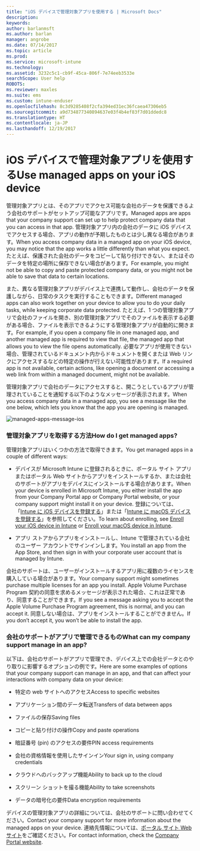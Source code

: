```yaml
---
title: "iOS デバイスで管理対象アプリを使用する | Microsoft Docs"
description: 
keywords: 
author: barlanmsft
ms.author: barlan
manager: angrobe
ms.date: 07/14/2017
ms.topic: article
ms.prod: 
ms.service: microsoft-intune
ms.technology: 
ms.assetid: 3232c5c1-cb9f-45ca-806f-7e74eeb3533e
searchScope: User help
ROBOTS: 
ms.reviewer: maxles
ms.suite: ems
ms.custom: intune-enduser
ms.openlocfilehash: 8c3d9285408f2cfa394ed31ec36fcaea47306eb5
ms.sourcegitcommit: a9d734877340894637e03f4b4ef83f7d01ddedc8
ms.translationtype: HT
ms.contentlocale: ja-JP
ms.lasthandoff: 12/19/2017
---
```

# <a name="use-managed-apps-on-your-ios-device"></a><span data-ttu-id="f85a0-102">iOS デバイスで管理対象アプリを使用する</span><span class="sxs-lookup"><span data-stu-id="f85a0-102">Use managed apps on your iOS device</span></span>

<span data-ttu-id="f85a0-103">管理対象アプリとは、そのアプリでアクセス可能な会社のデータを保護できるよう会社のサポートがセットアップ可能なアプリです。</span><span class="sxs-lookup"><span data-stu-id="f85a0-103">Managed apps are apps that your company support can set up to help protect company data that you can access in that app.</span></span> <span data-ttu-id="f85a0-104">管理対象アプリ内の会社のデータに iOS デバイスでアクセスする場合、アプリの動作が予期したものとは少し異なる場合があります。</span><span class="sxs-lookup"><span data-stu-id="f85a0-104">When you access company data in a managed app on your iOS device, you may notice that the app works a little differently than what you expect.</span></span> <span data-ttu-id="f85a0-105">たとえば、保護された会社のデータをコピーして貼り付けできない、またはそのデータを特定の場所に保存できない場合があります。</span><span class="sxs-lookup"><span data-stu-id="f85a0-105">For example, you might not be able to copy and paste protected company data, or you might not be able to save that data to certain locations.</span></span>

<span data-ttu-id="f85a0-106">また、異なる管理対象アプリがデバイス上で連携して動作し、会社のデータを保護しながら、日常のタスクを実行することもできます。</span><span class="sxs-lookup"><span data-stu-id="f85a0-106">Different managed apps can also work together on your device to allow you to do your daily tasks, while keeping corporate data protected.</span></span> <span data-ttu-id="f85a0-107">たとえば、1 つの管理対象アプリで会社のファイルを開き、別の管理対象アプリでそのファイルを表示する必要がある場合、ファイルを表示できるようにする管理対象アプリが自動的に開きます。</span><span class="sxs-lookup"><span data-stu-id="f85a0-107">For example, if you open a company file in one managed app, and another managed app is required to view that file, the managed app that allows you to view the file opens automatically.</span></span> <span data-ttu-id="f85a0-108">必要なアプリが使用できない場合、管理されているドキュメント内からドキュメントを開くまたは Web リンクにアクセスするなどの特定の操作が行えない可能性があります。</span><span class="sxs-lookup"><span data-stu-id="f85a0-108">If a required app is not available, certain actions, like opening a document or accessing a web link from within a managed document, might not be available.</span></span>

<span data-ttu-id="f85a0-109">管理対象アプリで会社のデータにアクセスすると、開こうとしているアプリが管理されていることを通知する以下のようなメッセージが表示されます。</span><span class="sxs-lookup"><span data-stu-id="f85a0-109">When you access company data in a managed app, you see a message like the one below, which lets you know that the app you are opening is managed.</span></span>

![managed-apps-message-ios](./media/managed-apps-message.png)

### <a name="how-do-i-get-managed-apps"></a><span data-ttu-id="f85a0-111">管理対象アプリを取得する方法</span><span class="sxs-lookup"><span data-stu-id="f85a0-111">How do I get managed apps?</span></span>
<span data-ttu-id="f85a0-112">管理対象アプリはいくつかの方法で取得できます。</span><span class="sxs-lookup"><span data-stu-id="f85a0-112">You get managed apps in a couple of different ways:</span></span>

-   <span data-ttu-id="f85a0-113">デバイスが Microsoft Intune に登録されるときに、ポータル サイト アプリまたはポータル Web サイトからアプリをインストールするか、または会社のサポートがアプリをデバイスにインストールする場合があります。</span><span class="sxs-lookup"><span data-stu-id="f85a0-113">When your device is enrolled in Microsoft Intune, you either install the app from your Company Portal app or Company Portal website, or your company support might install it on your device.</span></span> <span data-ttu-id="f85a0-114">登録については、「[Intune に iOS デバイスを登録する](enroll-your-device-in-intune-ios.md)」または「[Intune に macOS デバイスを登録する](enroll-your-device-in-intune-macos.md)」を参照してください。</span><span class="sxs-lookup"><span data-stu-id="f85a0-114">To learn about enrolling, see [Enroll your iOS device in Intune](enroll-your-device-in-intune-ios.md) or [Enroll your macOS device in Intune](enroll-your-device-in-intune-macos.md).</span></span>

-   <span data-ttu-id="f85a0-115">アプリ ストアからアプリをインストールし、Intune で管理されている会社のユーザー アカウントでサインインします。</span><span class="sxs-lookup"><span data-stu-id="f85a0-115">You install an app from the App Store, and then sign in with your corporate user account that is managed by Intune.</span></span>

<span data-ttu-id="f85a0-116">会社のサポートは、ユーザーがインストールするアプリ用に複数のライセンスを購入している場合があります。</span><span class="sxs-lookup"><span data-stu-id="f85a0-116">Your company support might sometimes purchase multiple licenses for an app you install.</span></span> <span data-ttu-id="f85a0-117">Apple Volume Purchase Program 契約の同意を求めるメッセージが表示された場合、これは正常であり、同意することができます。</span><span class="sxs-lookup"><span data-stu-id="f85a0-117">If you see a message asking you to accept the Apple Volume Purchase Program agreement, this is normal, and you can accept it.</span></span> <span data-ttu-id="f85a0-118">同意しない場合は、アプリをインストールすることができません。</span><span class="sxs-lookup"><span data-stu-id="f85a0-118">If you don’t accept it, you won’t be able to install the app.</span></span>

### <a name="what-can-my-company-support-manage-in-an-app"></a><span data-ttu-id="f85a0-119">会社のサポートがアプリで管理できるもの</span><span class="sxs-lookup"><span data-stu-id="f85a0-119">What can my company support manage in an app?</span></span>
<span data-ttu-id="f85a0-120">以下は、会社のサポートがアプリで管理でき、デバイス上での会社データとのやり取りに影響するオプションの例です。</span><span class="sxs-lookup"><span data-stu-id="f85a0-120">Here are some examples of options that your company support can manage in an app, and that can affect your interactions with company data on your device:</span></span>

-   <span data-ttu-id="f85a0-121">特定の web サイトへのアクセス</span><span class="sxs-lookup"><span data-stu-id="f85a0-121">Access to specific websites</span></span>

-   <span data-ttu-id="f85a0-122">アプリケーション間のデータ転送</span><span class="sxs-lookup"><span data-stu-id="f85a0-122">Transfers of data between apps</span></span>

-   <span data-ttu-id="f85a0-123">ファイルの保存</span><span class="sxs-lookup"><span data-stu-id="f85a0-123">Saving files</span></span>

-   <span data-ttu-id="f85a0-124">コピーと貼り付けの操作</span><span class="sxs-lookup"><span data-stu-id="f85a0-124">Copy and paste operations</span></span>

-   <span data-ttu-id="f85a0-125">暗証番号 (pin) のアクセスの要件</span><span class="sxs-lookup"><span data-stu-id="f85a0-125">PIN access requirements</span></span>

-   <span data-ttu-id="f85a0-126">会社の資格情報を使用したサインイン</span><span class="sxs-lookup"><span data-stu-id="f85a0-126">Your sign in, using company credentials</span></span>

-   <span data-ttu-id="f85a0-127">クラウドへのバックアップ機能</span><span class="sxs-lookup"><span data-stu-id="f85a0-127">Ability to back up to the cloud</span></span>

-   <span data-ttu-id="f85a0-128">スクリーン ショットを撮る機能</span><span class="sxs-lookup"><span data-stu-id="f85a0-128">Ability to take screenshots</span></span>

-   <span data-ttu-id="f85a0-129">データの暗号化の要件</span><span class="sxs-lookup"><span data-stu-id="f85a0-129">Data encryption requirements</span></span>

<span data-ttu-id="f85a0-130">デバイスの管理対象アプリの詳細については、会社のサポートに問い合わせてください。</span><span class="sxs-lookup"><span data-stu-id="f85a0-130">Contact your company support for more information about the managed apps on your device.</span></span> <span data-ttu-id="f85a0-131">連絡先情報については、[ポータル サイト Web サイト](https://portal.manage.microsoft.com#HelpDeskDialog)をご確認ください。</span><span class="sxs-lookup"><span data-stu-id="f85a0-131">For contact information, check the [Company Portal website](https://portal.manage.microsoft.com#HelpDeskDialog).</span></span>
